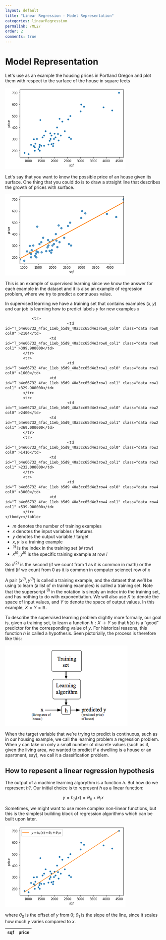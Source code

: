 ```yaml
---
layout: default
title: "Linear Regression - Model Representation"
categories: linearRegression
permalink: /ML2/
order: 2
comments: true
---
```


# Model Representation
Let's use as an example the housing prices in Portland Oregon and plot them with respect to the surface of the house in square feets


![png](ML-2-ModelRepresentation_files/ML-2-ModelRepresentation_2_0.png)


Let's say that you want to know the possible price of an house given its surface. One thing that you could do is to draw a straight line that describes the growth of prices with surface.


![png](ML-2-ModelRepresentation_files/ML-2-ModelRepresentation_4_0.png)


This is an example of supervised learning since we know the answer for each example in the dataset and it is also an example of regression problem, where we try to predict a contnuous value.

In supervised learning we have a training set that contains examples $(x, y)$ and our job is learning how to predict labels $y$ for new examples $x$




<style  type="text/css" >
#T_b4e66732_4fac_11eb_b5d9_40a3cc65d4e3row0_col0,#T_b4e66732_4fac_11eb_b5d9_40a3cc65d4e3row0_col1,#T_b4e66732_4fac_11eb_b5d9_40a3cc65d4e3row1_col0,#T_b4e66732_4fac_11eb_b5d9_40a3cc65d4e3row1_col1,#T_b4e66732_4fac_11eb_b5d9_40a3cc65d4e3row2_col0,#T_b4e66732_4fac_11eb_b5d9_40a3cc65d4e3row2_col1,#T_b4e66732_4fac_11eb_b5d9_40a3cc65d4e3row3_col0,#T_b4e66732_4fac_11eb_b5d9_40a3cc65d4e3row3_col1,#T_b4e66732_4fac_11eb_b5d9_40a3cc65d4e3row4_col0,#T_b4e66732_4fac_11eb_b5d9_40a3cc65d4e3row4_col1{
            text-align:  left;
        }</style><table id="T_b4e66732_4fac_11eb_b5d9_40a3cc65d4e3" ><thead>    <tr>        <th class="col_heading level0 col0" >sqf</th>        <th class="col_heading level0 col1" >price</th>    </tr></thead><tbody>
                <tr>
                                <td id="T_b4e66732_4fac_11eb_b5d9_40a3cc65d4e3row0_col0" class="data row0 col0" >2104</td>
                        <td id="T_b4e66732_4fac_11eb_b5d9_40a3cc65d4e3row0_col1" class="data row0 col1" >399.900000</td>
            </tr>
            <tr>
                                <td id="T_b4e66732_4fac_11eb_b5d9_40a3cc65d4e3row1_col0" class="data row1 col0" >1600</td>
                        <td id="T_b4e66732_4fac_11eb_b5d9_40a3cc65d4e3row1_col1" class="data row1 col1" >329.900000</td>
            </tr>
            <tr>
                                <td id="T_b4e66732_4fac_11eb_b5d9_40a3cc65d4e3row2_col0" class="data row2 col0" >2400</td>
                        <td id="T_b4e66732_4fac_11eb_b5d9_40a3cc65d4e3row2_col1" class="data row2 col1" >369.000000</td>
            </tr>
            <tr>
                                <td id="T_b4e66732_4fac_11eb_b5d9_40a3cc65d4e3row3_col0" class="data row3 col0" >1416</td>
                        <td id="T_b4e66732_4fac_11eb_b5d9_40a3cc65d4e3row3_col1" class="data row3 col1" >232.000000</td>
            </tr>
            <tr>
                                <td id="T_b4e66732_4fac_11eb_b5d9_40a3cc65d4e3row4_col0" class="data row4 col0" >3000</td>
                        <td id="T_b4e66732_4fac_11eb_b5d9_40a3cc65d4e3row4_col1" class="data row4 col1" >539.900000</td>
            </tr>
    </tbody></table>



* $m$ denotes the number of training examples 
* $x$ denotes the input variables / features
* $y$ denotes the output variable / target
* $x, y$ is a training example
* $^{(i)}$ is the index in the training set (# row) 
* $x^{(i)}, y^{(i)}$ is the specific training example at row $i$

So $x^{(2)}$ is the second (if we count from 1 as it is common in math) or the third (if we count from 0 as it is common in computer science) row of $x$

  
A pair $\left(x^{(i)} , y^{(i)}\right)$ is called a training example, and the dataset that we’ll be using to learn (a list of $m$ training examples) is called a training set. Note that the superscript $^{(i)}$ in the notation is simply an index into the training set, and has nothing to do with exponentiation. We will also use $X$ to denote the space of input values, and $Y$ to denote the space of output values. In this example, $X = Y = \mathbb{R}$. 

To describe the supervised learning problem slightly more formally, our goal is, given a training set, to learn a function $h : X \to Y$ so that $h(x)$ is a “good” predictor for the corresponding value of $y$. For historical reasons, this function $h$ is called a hypothesis. Seen pictorially, the process is therefore like this:

![ML](./data/img/ML-flowchart.png)

When the target variable that we’re trying to predict is continuous, such as in our housing example, we call the learning problem a regression problem. When $y$ can take on only a small number of discrete values (such as if, given the living area, we wanted to predict if a dwelling is a house or an apartment, say), we call it a classification problem.

## How to repesent a linear regression hypothesis
The output of a machine learning algorythm is a function $h$. But how do we represent $h$?. Our initial choice is to represent $h$ as a linear function:

$$y = h_\theta(x) = \theta_0 + \theta_1x$$

Sometimes, we might want to use more complex non-linear functions, but this is the simplest building block of regression algorithms which can be built upon later.


![png](ML-2-ModelRepresentation_files/ML-2-ModelRepresentation_11_0.png)


where $\theta_0$ is the offset of $y$ from 0; $\theta_1$ is the slope of the line, since it scales how much $y$ varies compared to $x$.
